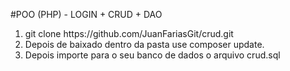 #POO (PHP) - LOGIN + CRUD + DAO

<ol>
  <li>git clone https://github.com/JuanFariasGit/crud.git</li>
  <li>Depois de baixado dentro da pasta use composer update.</li>
  <li>Depois importe para o seu banco de dados o arquivo crud.sql</li>
</ol>

